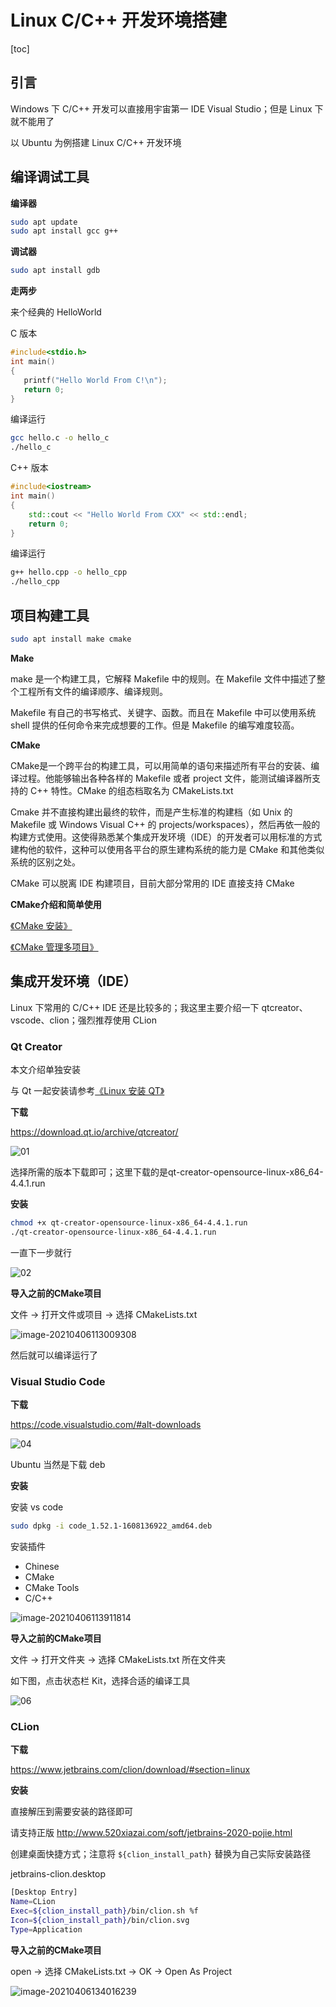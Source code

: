 # Linux C/C++ 开发环境搭建

[toc]

## 引言

Windows 下 C/C++ 开发可以直接用宇宙第一 IDE Visual Studio；但是 Linux 下就不能用了

以 Ubuntu 为例搭建 Linux C/C++ 开发环境



## 编译调试工具

**编译器**

```bash
sudo apt update
sudo apt install gcc g++
```

**调试器**

```bash
sudo apt install gdb
```

**走两步**

来个经典的 HelloWorld

C 版本

```c
#include<stdio.h>
int main()
{
   printf("Hello World From C!\n");
   return 0;
}
```

编译运行

```bash
gcc hello.c -o hello_c
./hello_c
```

C++ 版本

```cpp
#include<iostream>
int main()
{
    std::cout << "Hello World From CXX" << std::endl;
    return 0;
}
```

编译运行

```bash
g++ hello.cpp -o hello_cpp
./hello_cpp
```



## 项目构建工具

```bash
sudo apt install make cmake
```

**Make**

make 是一个构建工具，它解释 Makefile 中的规则。在 Makefile 文件中描述了整个工程所有文件的编译顺序、编译规则。

Makefile 有自己的书写格式、关键字、函数。而且在 Makefile 中可以使用系统 shell 提供的任何命令来完成想要的工作。但是 Makefile  的编写难度较高。

**CMake**

CMake是一个跨平台的构建工具，可以用简单的语句来描述所有平台的安装、编译过程。他能够输出各种各样的 Makefile  或者 project 文件，能测试编译器所支持的 C++ 特性。CMake 的组态档取名为 CMakeLists.txt

Cmake 并不直接构建出最终的软件，而是产生标准的构建档（如 Unix 的 Makefile 或 Windows Visual C++ 的 projects/workspaces），然后再依一般的构建方式使用。这使得熟悉某个集成开发环境（IDE）的开发者可以用标准的方式建构他的软件，这种可以使用各平台的原生建构系统的能力是 CMake 和其他类似系统的区别之处。

CMake 可以脱离 IDE 构建项目，目前大部分常用的 IDE 直接支持 CMake

**CMake介绍和简单使用**

[《CMake 安装》](../CMake/001_InstallCMake.md)

[《CMake 管理多项目》](../CMake/002_CmakeMultiproject.md)



## 集成开发环境（IDE）

Linux 下常用的 C/C++ IDE 还是比较多的；我这里主要介绍一下 qtcreator、vscode、clion；强烈推荐使用 CLion

### Qt Creator

本文介绍单独安装

与 Qt 一起安装请参考[《Linux 安装 QT》](../QT/001_InstallQt.md)

**下载**

<https://download.qt.io/archive/qtcreator/>

![01](img/001/01.png)

选择所需的版本下载即可；这里下载的是qt-creator-opensource-linux-x86_64-4.4.1.run

**安装**

```bash
chmod +x qt-creator-opensource-linux-x86_64-4.4.1.run
./qt-creator-opensource-linux-x86_64-4.4.1.run
```

一直下一步就行

![02](img/001/02.png)

**导入之前的CMake项目**

文件 -> 打开文件或项目 -> 选择 CMakeLists.txt

![image-20210406113009308](img/001/03.png)

然后就可以编译运行了

### Visual Studio Code

**下载**

<https://code.visualstudio.com/#alt-downloads>

![04](img/001/04.png)

Ubuntu 当然是下载 deb

**安装**

安装 vs code

```bash
sudo dpkg -i code_1.52.1-1608136922_amd64.deb
```

安装插件

* Chinese
* CMake
* CMake Tools
* C/C++

![image-20210406113911814](img/001/05.png)



**导入之前的CMake项目**

文件 -> 打开文件夹 -> 选择 CMakeLists.txt 所在文件夹

如下图，点击状态栏 Kit，选择合适的编译工具

![06](img/001/06.png)

### CLion

**下载**

<https://www.jetbrains.com/clion/download/#section=linux>

**安装**

直接解压到需要安装的路径即可

请支持正版 http://www.520xiazai.com/soft/jetbrains-2020-pojie.html

创建桌面快捷方式；注意将 ```${clion_install_path}``` 替换为自己实际安装路径

jetbrains-clion.desktop

```bash
[Desktop Entry]
Name=CLion
Exec=${clion_install_path}/bin/clion.sh %f
Icon=${clion_install_path}/bin/clion.svg
Type=Application
```



**导入之前的CMake项目**

open -> 选择 CMakeLists.txt -> OK -> Open As Project

![image-20210406134016239](img/001/07.png)
